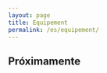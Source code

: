 ```yaml
---
layout: page
title: Equipement
permalink: /es/equipement/
---
```


## Próximamente

<div class="clear">&nbsp;</div>
